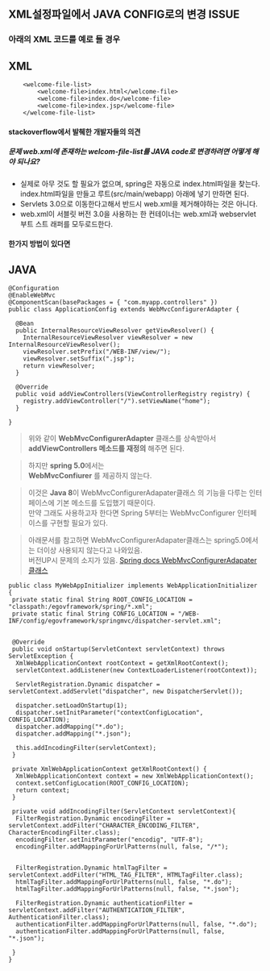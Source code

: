 ## XML설정파일에서 JAVA CONFIG로의 변경 ISSUE


### 아래의 XML 코드를 예로 들 경우

## XML
~~~
	<welcome-file-list>
		<welcome-file>index.html</welcome-file>
		<welcome-file>index.do</welcome-file>
		<welcome-file>index.jsp</welcome-file>
	</welcome-file-list>
~~~

#### stackoverflow에서 발췌한 개발자들의 의견
##### 문제 web.xml에 존재하는 welcom-file-list를 JAVA code로 변경하려면 어떻게 해야 되나요?

 * 실제로 아무 것도 할 필요가 없으며, spring은 자동으로 index.html파일을 찾는다.
   index.html파일을 만들고 루트(src/main/webapp) 아래에 넣기 만하면 된다.
 * Servlets 3.0으로 이동한다고해서 반드시 web.xml을 제거해야하는 것은 아니다.
 * web.xml이 서블릿 버전 3.0을 사용하는 한 컨테이너는 web.xml과 webservlet 부트 스트 래퍼를 모두로드한다.

#### 한가지 방법이 있다면
## JAVA
~~~
@Configuration
@EnableWebMvc
@ComponentScan(basePackages = { "com.myapp.controllers" })
public class ApplicationConfig extends WebMvcConfigurerAdapter {

  @Bean
  public InternalResourceViewResolver getViewResolver() {
    InternalResourceViewResolver viewResolver = new InternalResourceViewResolver();
    viewResolver.setPrefix("/WEB-INF/view/");
    viewResolver.setSuffix(".jsp");
    return viewResolver;
  }

  @Override
  public void addViewControllers(ViewControllerRegistry registry) {
    registry.addViewController("/").setViewName("home");
  }

}
~~~

 > 위와 같이 **WebMvcConfigurerAdapter** 클래스를 상속받아서 **addViewControllers 메소드를 재정의** 해주면 된다.  

 > 하지만 **spring 5.0**에서는  
 > **WebMvcConfiurer** 를 제공하지 않는다.  
 
 > 이것은 **Java 8**이 WebMvcConfigurerAdapater클래스 의 기능을 다루는 인터페이스에 기본 메소드를 도입했기 때문이다.   
 > 만약 그래도 사용하고자 한다면 Spring 5부터는 WebMvcConfigurer 인터페이스를 구현할 필요가 있다.  

 > 아래문서를 참고하면 WebMvcConfigurerAdapater클래스는 spring5.0에서는 더이상 사용되지 않는다고 나와있음.  
 > 버전UP시 문제의 소지가 있음.
[Spring docs WebMvcConfigurerAdapater클래스](https://docs.spring.io/spring/docs/current/javadoc-api/org/springframework/web/servlet/config/annotation/WebMvcConfigurerAdapter.html)


~~~
public class MyWebAppInitializer implements WebApplicationInitializer {
 private static final String ROOT_CONFIG_LOCATION = "classpath:/egovframework/spring/*.xml";
 private static final String CONFIG_LOCATION = "/WEB-INF/config/egovframework/springmvc/dispatcher-servlet.xml";
 
 
 @Override
 public void onStartup(ServletContext servletContext) throws ServletException {
  XmlWebApplicationContext rootContext = getXmlRootContext();
  servletContext.addListener(new ContextLoaderListener(rootContext));
  
  ServletRegistration.Dynamic dispatcher = servletContext.addServlet("dispatcher", new DispatcherServlet());
      
  dispatcher.setLoadOnStartup(1);
  dispatcher.setInitParameter("contextConfigLocation", CONFIG_LOCATION);
  dispatcher.addMapping("*.do");
  dispatcher.addMapping("*.json");
  
  this.addIncodingFilter(servletContext);    
 }
 
 private XmlWebApplicationContext getXmlRootContext() {
  XmlWebApplicationContext context = new XmlWebApplicationContext();
  context.setConfigLocation(ROOT_CONFIG_LOCATION);
  return context;   
 }
 
 private void addIncodingFilter(ServletContext servletContext){  
  FilterRegistration.Dynamic encodingFilter = servletContext.addFilter("CHARACTER_ENCODING_FILTER", CharacterEncodingFilter.class);
  encodingFilter.setInitParameter("encodig", "UTF-8");
  encodingFilter.addMappingForUrlPatterns(null, false, "/*");
  
  
  FilterRegistration.Dynamic htmlTagFilter = servletContext.addFilter("HTML_TAG_FILTER", HTMLTagFilter.class);
  htmlTagFilter.addMappingForUrlPatterns(null, false, "*.do");
  htmlTagFilter.addMappingForUrlPatterns(null, false, "*.json");
  
  FilterRegistration.Dynamic authenticationFilter = servletContext.addFilter("AUTHENTICATION_FILTER", AuthenticationFilter.class);
  authenticationFilter.addMappingForUrlPatterns(null, false, "*.do");
  authenticationFilter.addMappingForUrlPatterns(null, false, "*.json");
  
 }
}
 ~~~
    
